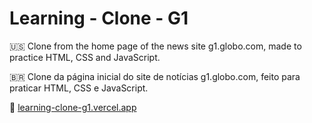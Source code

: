 # Learning - Clone - G1

:us: Clone from the home page of the news site g1.globo.com, made to practice HTML, CSS and JavaScript.

:brazil: Clone da página inicial do site de notícias g1.globo.com, feito para praticar HTML, CSS e JavaScript.

:link: [learning-clone-g1.vercel.app](https://learning-clone-g1.vercel.app/)

